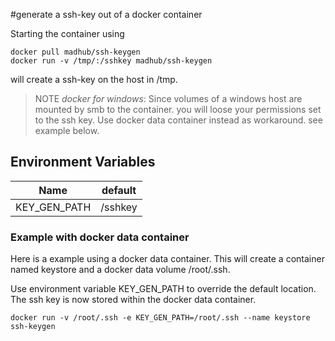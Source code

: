 #generate a ssh-key out of a docker container

Starting the container using

```
docker pull madhub/ssh-keygen
docker run -v /tmp/:/sshkey madhub/ssh-keygen
```

will create a ssh-key on the host in /tmp.

> NOTE *docker for windows*: Since volumes of a windows host are mounted by smb to the container. you will loose your permissions set to the ssh key. Use docker data container instead as workaround. see example below.

## Environment Variables


|Name|default|
|----|-------|
|KEY_GEN_PATH|/sshkey|


### Example with docker data container

Here is a example using a docker data container. This will create a container named keystore and a docker data volume /root/.ssh.

Use environment variable KEY_GEN_PATH to override the default location. The ssh key is now stored within the docker data container.

```
docker run -v /root/.ssh -e KEY_GEN_PATH=/root/.ssh --name keystore ssh-keygen
```
